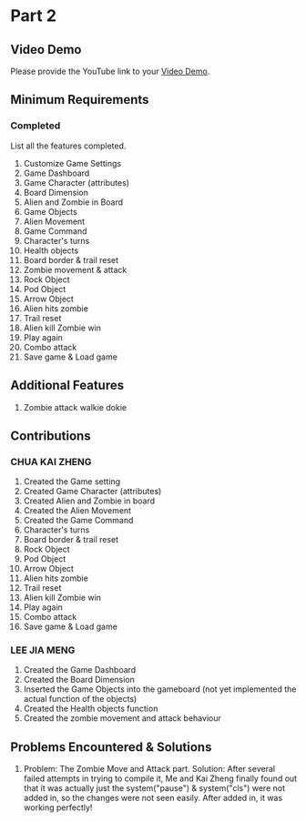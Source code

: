 # Part 2

## Video Demo

Please provide the YouTube link to your [Video Demo](https://www.youtube.com/watch?v=ajJAO1v4M1g&ab_channel=KaiZ).

## Minimum Requirements

### Completed

List all the features completed.
1. Customize Game Settings
2. Game Dashboard
3. Game Character (attributes)
4. Board Dimension
5. Alien and Zombie in Board
6. Game Objects
7. Alien Movement
8. Game Command
9. Character's turns
10. Health objects
11. Board border & trail reset
12. Zombie movement & attack
13. Rock Object
14. Pod Object
15. Arrow Object
16. Alien hits zombie
17. Trail reset
18. Alien kill Zombie win
19. Play again
20. Combo attack
21. Save game & Load game

## Additional Features
1. Zombie attack walkie dokie

## Contributions

### CHUA KAI ZHENG
1. Created the Game setting
2. Created Game Character (attributes)
3. Created Alien and Zombie in board
4. Created the Alien Movement
5. Created the Game Command
6. Character's turns
7. Board border & trail reset
8. Rock Object
9. Pod Object
10. Arrow Object
11. Alien hits zombie
12. Trail reset
13. Alien kill Zombie win
14. Play again
15. Combo attack
16. Save game & Load game

### LEE JIA MENG
1. Created the Game Dashboard
2. Created the Board Dimension
3. Inserted the Game Objects into the gameboard (not yet implemented the actual function of the objects)
4. Created the Health objects function
5. Created the zombie movement and attack behaviour

## Problems Encountered & Solutions
1. Problem: The Zombie Move and Attack part.
   Solution: After several failed attempts in trying to compile it, Me and Kai Zheng finally found out that it was actually just the system("pause") & system("cls") were not added in, so the changes were not seen easily. After added in, it was working perfectly!